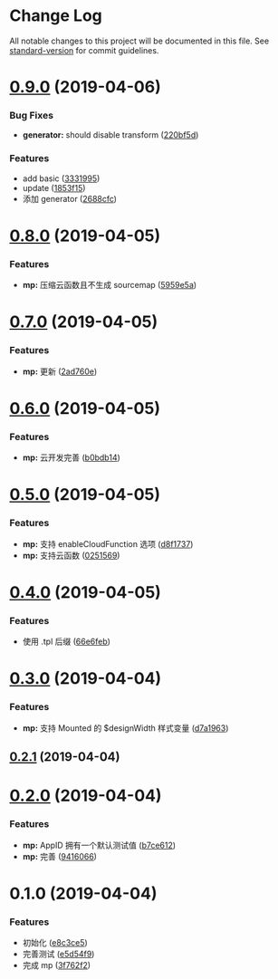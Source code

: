 # Change Log

All notable changes to this project will be documented in this file. See [standard-version](https://github.com/conventional-changelog/standard-version) for commit guidelines.

# [0.9.0](https://github.com/fjc0k/sao-io/compare/v0.8.0...v0.9.0) (2019-04-06)


### Bug Fixes

* **generator:** should disable transform ([220bf5d](https://github.com/fjc0k/sao-io/commit/220bf5d))


### Features

* add basic ([3331995](https://github.com/fjc0k/sao-io/commit/3331995))
* update ([1853f15](https://github.com/fjc0k/sao-io/commit/1853f15))
* 添加 generator ([2688cfc](https://github.com/fjc0k/sao-io/commit/2688cfc))



# [0.8.0](https://github.com/fjc0k/sao-io/compare/v0.7.0...v0.8.0) (2019-04-05)


### Features

* **mp:** 压缩云函数且不生成 sourcemap ([5959e5a](https://github.com/fjc0k/sao-io/commit/5959e5a))



# [0.7.0](https://github.com/fjc0k/sao-io/compare/v0.6.0...v0.7.0) (2019-04-05)


### Features

* **mp:** 更新 ([2ad760e](https://github.com/fjc0k/sao-io/commit/2ad760e))



# [0.6.0](https://github.com/fjc0k/sao-io/compare/v0.5.0...v0.6.0) (2019-04-05)


### Features

* **mp:** 云开发完善 ([b0bdb14](https://github.com/fjc0k/sao-io/commit/b0bdb14))



# [0.5.0](https://github.com/fjc0k/sao-io/compare/v0.4.0...v0.5.0) (2019-04-05)


### Features

* **mp:** 支持 enableCloudFunction 选项 ([d8f1737](https://github.com/fjc0k/sao-io/commit/d8f1737))
* **mp:** 支持云函数 ([0251569](https://github.com/fjc0k/sao-io/commit/0251569))



# [0.4.0](https://github.com/fjc0k/sao-io/compare/v0.3.0...v0.4.0) (2019-04-05)


### Features

* 使用 .tpl 后缀 ([66e6feb](https://github.com/fjc0k/sao-io/commit/66e6feb))



# [0.3.0](https://github.com/fjc0k/sao-io/compare/v0.2.1...v0.3.0) (2019-04-04)


### Features

* **mp:** 支持 Mounted 的 $designWidth 样式变量 ([d7a1963](https://github.com/fjc0k/sao-io/commit/d7a1963))



## [0.2.1](https://github.com/fjc0k/sao-io/compare/v0.2.0...v0.2.1) (2019-04-04)



# [0.2.0](https://github.com/fjc0k/sao-io/compare/v0.1.0...v0.2.0) (2019-04-04)


### Features

* **mp:** AppID 拥有一个默认测试值 ([b7ce612](https://github.com/fjc0k/sao-io/commit/b7ce612))
* **mp:** 完善 ([9416066](https://github.com/fjc0k/sao-io/commit/9416066))



# 0.1.0 (2019-04-04)


### Features

* 初始化 ([e8c3ce5](https://github.com/fjc0k/sao-io/commit/e8c3ce5))
* 完善测试 ([e5d54f9](https://github.com/fjc0k/sao-io/commit/e5d54f9))
* 完成 mp ([3f762f2](https://github.com/fjc0k/sao-io/commit/3f762f2))
